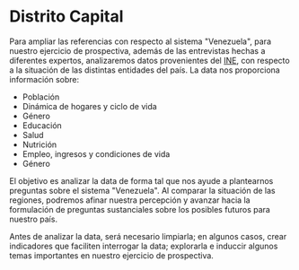 # Distrito Capital

Para ampliar las referencias con respecto al sistema "Venezuela", para nuestro ejercicio de prospectiva, además de las entrevistas hechas a diferentes expertos, analizaremos datos provenientes del [INE](http://www.ine.gob.ve/documentos/see/sintesisestadistica2013/index.htm), con respecto a la situación de las distintas entidades del país. La data nos proporciona información sobre:

* Población
* Dinámica de hogares y ciclo de vida
* Género
* Educación
* Salud
* Nutrición
* Empleo, ingresos y condiciones de vida
* Género

El objetivo es analizar la data de forma tal que nos ayude a plantearnos preguntas sobre el sistema "Venezuela". Al comparar la situación de las regiones, podremos afinar nuestra percepción y avanzar hacia la formulación de preguntas sustanciales sobre los posibles futuros para nuestro país. 

Antes de analizar la data, será necesario limpiarla; en algunos casos, crear indicadores que faciliten interrogar la data; explorarla e induccir algunos temas importantes en nuestro ejercicio de prospectiva.


